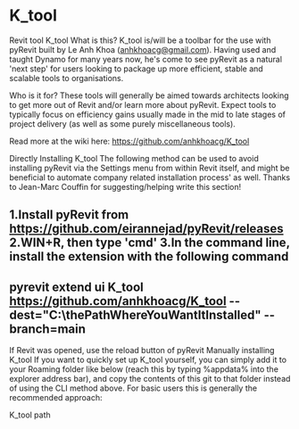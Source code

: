 # K_tool
 Revit tool 
K_tool
What is this?
K_tool is/will be a toolbar for the use with pyRevit built by Le Anh Khoa (anhkhoacg@gmail.com). 
Having used and taught Dynamo for many years now, he's come to see pyRevit as a natural 'next step' for users looking to package up more efficient, stable and scalable tools to organisations.

Who is it for?
These tools will generally be aimed towards architects looking to get more out of Revit and/or learn more about pyRevit. Expect tools to typically focus on efficiency gains usually made in the mid to late stages of project delivery (as well as some purely miscellaneous tools).

Read more at the wiki here: https://github.com/anhkhoacg/K_tool

Directly Installing K_tool
The following method can be used to avoid installing pyRevit via the Settings menu from within Revit itself, and might be beneficial to automate company related installation process' as well. Thanks to Jean-Marc Couffin for suggesting/helping write this section!

1.Install pyRevit from https://github.com/eirannejad/pyRevit/releases
2.WIN+R, then type 'cmd'
3.In the command line, install the extension with the following command 
--
pyrevit extend ui K_tool https://github.com/anhkhoacg/K_tool --dest="C:\thePathWhereYouWantItInstalled" --branch=main
--
If Revit was opened, use the reload button of pyRevit
Manually installing K_tool
If you want to quickly set up K_tool yourself, you can simply add it to your Roaming folder like below (reach this by typing %appdata% into the explorer address bar), and copy the contents of this git to that folder instead of using the CLI method above. For basic users this is generally the recommended approach:

K_tool path
